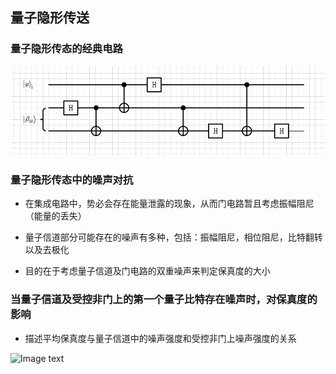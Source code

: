 ## 量子隐形传送

### 量子隐形传态的经典电路

![Image text](https://github.com/RuiqingXu/noise-analysis/blob/master/123.PNG)

### 量子隐形传态中的噪声对抗

- 在集成电路中，势必会存在能量泄露的现象，从而门电路暂且考虑振幅阻尼（能量的丢失）

- 量子信道部分可能存在的噪声有多种，包括：振幅阻尼，相位阻尼，比特翻转以及去极化

- 目的在于考虑量子信道及门电路的双重噪声来判定保真度的大小

### 当量子信道及受控非门上的第一个量子比特存在噪声时，对保真度的影响
- 描述平均保真度与量子信道中的噪声强度和受控非门上噪声强度的关系

![Image text](https://github.com/RuiqingXu/noise-analysis/blob/master/am-am.svg)

